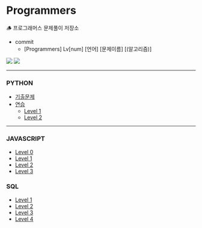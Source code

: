# Programmers

🪵 프로그래머스 문제풀이 저장소

- commit
  - [Programmers] Lv[num] [언어] [문제이름] [(알고리즘)]

<img src="https://img.shields.io/badge/Python-3776AB?style=flat-square&logo=Python&logoColor=white"/></a>
<img src="https://img.shields.io/badge/JavaScript-F7DF1E?style=flat-square&logo=JavaScript&logoColor=white"/></a>

---

### PYTHON

- [기출문제](https://github.com/mooyah5/Programmers/tree/master/Python/%EA%B8%B0%EC%B6%9C%EB%AC%B8%EC%A0%9C)
- [연습](https://github.com/mooyah5/Programmers/tree/master/Python/%EC%97%B0%EC%8A%B5)
  - [Level 1](https://github.com/mooyah5/Programmers/tree/master/Python/%EC%97%B0%EC%8A%B5/Level%201/%EB%91%90%20%EA%B0%9C%20%EB%BD%91%EC%95%84%EC%84%9C%20%EB%8D%94%ED%95%98%EA%B8%B0)
  - [Level 2](https://github.com/mooyah5/Programmers/tree/master/Python/%EC%97%B0%EC%8A%B5/Level%202)

---

### JAVASCRIPT

- [Level 0](https://github.com/mooyah5/Programmers/tree/master/JavaScript/Level%200)
- [Level 1](https://github.com/mooyah5/Programmers/tree/master/JavaScript/Level%201)
- [Level 2](https://github.com/mooyah5/Programmers/tree/master/JavaScript/Level%202)
- [Level 3](https://github.com/mooyah5/Programmers/tree/master/JavaScript/Level%203)

### SQL

- [Level 1](https://github.com/mooyah5/Programmers/tree/master/SQL/Level1)
- [Level 2](https://github.com/mooyah5/Programmers/tree/master/SQL/Level2)
- [Level 3](https://github.com/mooyah5/Programmers/tree/master/SQL/Level3)
- [Level 4](https://github.com/mooyah5/Programmers/tree/master/SQL/Level4)
